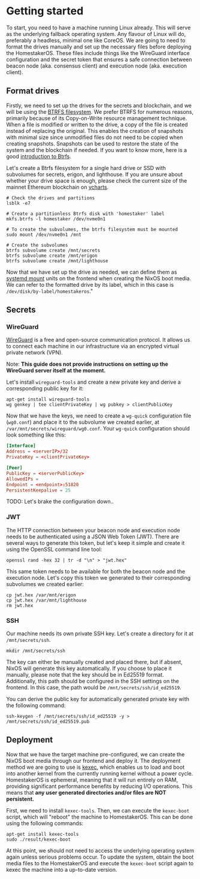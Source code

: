 # Getting started
To start, you need to have a machine running Linux already. This will serve as the underlying fallback operating system. Any flavour of Linux will do, preferably a headless, minimal one like CoreOS. We are going to need to format the drives manually and set up the necessary files before deploying the HomestakerOS. These files include things like the WireGuard interface configuration and the secret token that ensures a safe connection between beacon node (aka. consensus client) and execution node (aka. execution client).


## Format drives
Firstly, we need to set up the drives for the secrets and blockchain, and we will be using the [BTRFS filesystem](https://wiki.archlinux.org/title/btrfs). We prefer BTRFS for numerous reasons, primarily because of its Copy-on-Write resource management technique. When a file is modified or written to the drive, a copy of the file is created instead of replacing the original. This enables the creation of snapshots with minimal size since unmodified files do not need to be copied when creating snapshots. Snapshots can be used to restore the state of the system and the blockchain if needed. If you want to know more, here is a good [introduction to Btrfs](https://itsfoss.com/btrfs/).

Let's create a Btrfs filesystem for a single hard drive or SSD with subvolumes for secrets, erigon, and lighthouse. If you are unsure about whether your drive space is enough, please check the current size of the mainnet Ethereum blockchain on [ycharts](https://ycharts.com/indicators/ethereum_chain_full_sync_data_size).

```shell
# Check the drives and partitions
lsblk -e7

# Create a partitionless Btrfs disk with 'homestaker' label
mkfs.btrfs -l homestaker /dev/nvme0n1

# To create the subvolumes, the btrfs filesystem must be mounted
sudo mount /dev/nvme0n1 /mnt

# Create the subvolumes
btrfs subvolume create /mnt/secrets
btrfs subvolume create /mnt/erigon
btrfs subvolume create /mnt/lighthouse
```

Now that we have set up the drive as needed, we can define them as [systemd mount](https://www.freedesktop.org/software/systemd/man/systemd.mount.html) units on the frontend when creating the NixOS boot media. We can refer to the formatted drive by its label, which in this case is `/dev/disk/by-label/homestakeros`."


## Secrets

### WireGuard 
[WireGuard](https://www.wireguard.com) is a free and open-source communication protocol. It allows us to connect each machine in our infrastructure via an encrypted virtual private network (VPN). 

Note: __This guide does not provide instructions on setting up the WireGuard server itself at the moment.__

Let's install `wireguard-tools` and create a new private key and derive a corresponding public key for it:

```shell
apt-get install wireguard-tools
wg genkey | tee clientPrivateKey | wg pubkey > clientPublicKey
```

Now that we have the keys, we need to create a `wg-quick` configuration file (`wg0.conf`) and place it to the subvolume we created earlier, at `/var/mnt/secrets/wireguard/wg0.conf`. Your `wg-quick` configuration should look something like this:

```conf
[Interface]
Address = <serverIP>/32
PrivateKey = <clientPrivateKey> 

[Peer]
PublicKey = <serverPublicKey>
AllowedIPs =
Endpoint = <endpoint>:51820
PersistentKeepalive = 25
```

TODO: Let's brake the configuration down..

### JWT
The HTTP connection between your beacon node and execution node needs to be authenticated using a JSON Web Token (JWT). There are several ways to generate this token, but let's keep it simple and create it using the OpenSSL command line tool:

```shell
openssl rand -hex 32 | tr -d "\n" > "jwt.hex"
```

This same token needs to be available for both the beacon node and the execution node. Let's copy this token we generated to their corresponding subvolumes we created earlier:

```shell
cp jwt.hex /var/mnt/erigon
cp jwt.hex /var/mnt/lighthouse
rm jwt.hex
```

### SSH
Our machine needs its own private SSH key. Let's create a directory for it at `/mnt/secrets/ssh`. 

```shell
mkdir /mnt/secrets/ssh
```

The key can either be manually created and placed there, but if absent, NixOS will generate this key automatically. If you choose to place it manually, please note that the key should be in Ed25519 format. Additionally, this path should be configured in the SSH settings on the frontend. In this case, the path would be `/mnt/secrets/ssh/id_ed25519`.

You can derive the public key for automatically generated private key with the following command:

```shell
ssh-keygen -f /mnt/secrets/ssh/id_ed25519 -y > /mnt/secrets/ssh/id_ed25519.pub
```


## Deployment

Now that we have the target machine pre-configured, we can create the NixOS boot media through our frontend and deploy it. The deployment method we are going to use is [kexec](https://wiki.archlinux.org/title/kexec), which enables us to load and boot into another kernel from the currently running kernel without a power cycle. HomestakerOS is ephemeral, meaning that it will run entirely on RAM, providing significant performance benefits by reducing I/O operations. This means that __any user generated directories and/or files are NOT persistent.__

First, we need to install `kexec-tools`. Then, we can execute the `kexec-boot` script, which will "reboot" the machine to HomestakerOS. This can be done using the following commands:

```shell
apt-get install kexec-tools
sudo ./result/kexec-boot
```

At this point, we should not need to access the underlying operating system again unless serious problems occur. To update the system, obtain the boot media files to the HomestakerOS and execute the `kexec-boot` script again to kexec the machine into a up-to-date version.